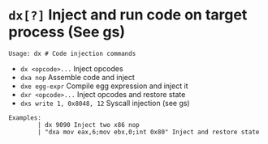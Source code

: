 <!-- TITLE: dx -->

#  `dx[?]` Inject and run code on target process (See gs)


```text
Usage: dx # Code injection commands
```


- `dx <opcode>...` Inject opcodes
- `dxa nop` Assemble code and inject
- `dxe egg-expr` Compile egg expression and inject it
- `dxr <opcode>...` Inject opcodes and restore state
- `dxs write 1, 0x8048, 12` Syscall injection (see gs)

    
```text
Examples: 
		| dx 9090 Inject two x86 nop
		| "dxa mov eax,6;mov ebx,0;int 0x80" Inject and restore state
```

<p hidden>dx dxa dxe dxr dxs</p>